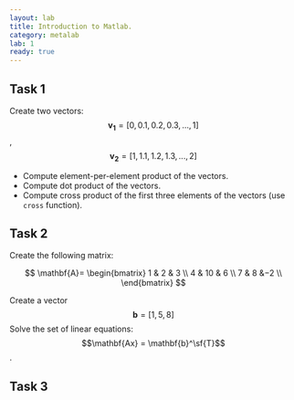 ```yaml
---
layout: lab
title: Introduction to Matlab.
category: metalab
lab: 1
ready: true
---
```


## Task 1

Create  two  vectors: $$\mathbf{v_1}  =  [0,    0.1,    0.2,    0.3,    ...,    1]$$, $$\mathbf{v_2}  =  [1,    1.1,    1.2,    1.3,    ...,    2]$$

   * Compute element-per-element product of the vectors.
   * Compute dot product of the vectors. 
   * Compute cross product of the first three elements of the vectors (use `cross` function).

## Task 2

Create the following matrix:

$$
\mathbf{A}=
\begin{bmatrix}
1 &  2 & 3 \\
4 & 10 & 6 \\
7 &  8 &−2 \\
\end{bmatrix}
$$

Create a vector $$ \mathbf{b} = [1, 5, 8] $$
Solve the set of linear equations: $$\mathbf{Ax} = \mathbf{b}^\sf{T}$$.

## Task 3

Using matrix $$\mathbf{A}$$ create a new matrix $$\mathbf{B}$$ (use vertical concatenation `;`):

$$
\mathbf{A}=
\begin{bmatrix}
1 &  2 & 3 \\
4 & 10 & 6 \\
7 &  8 &−2 \\
3 & 12 &-5 \\
\end{bmatrix}
$$

Create a vector $$\mathbf{c} = [1, 5, 8, 6]$$ using the previously defined vector $$\mathbf{b}$$ (use horizontal concatenation operator `,`).

Solve the set of linear equations: $$\mathbf{Bx} = \mathbf{c}^\sf{T}$$  using the least-squares method:

$$
\mathbf{x} = (\mathbf{B}^\sf{T} \mathbf{B})^{-1} \mathbf{B}^\sf{T} \mathbf{c}^\sf{T} 
$$

## Additional resources
   * [Quickly learn the essentials of MATLAB](https://www.mathworks.com/support/learn-with-matlab-tutorials.html) - official Matlab introduction and tutorial
   * [Getting started with MATLAB](https://www.mathworks.com/help/matlab/getting-started-with-matlab.html) - documentation
   * [ESPRO course page](https://studia3.elka.pw.edu.pl/file/19Z/103A-ARxxx-MSA-ESPRO/priv/) - only for course participants

## Points will be cut for:
   * repetitive code fragments - instead use loops (e.g. for, while)
   * hardcoded values like vector lengths - instead use variables or function parameters
   * bad code style - for every task create a Matlab function making all the computations, if necessary use more functions for doing internal computations,
   * lack of comments in code
